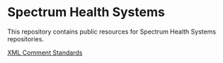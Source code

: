 # Spectrum Health Systems

This repository contains public resources for Spectrum Health Systems repositories.

[XML Comment Standards](XmlCommentStandards.md)
